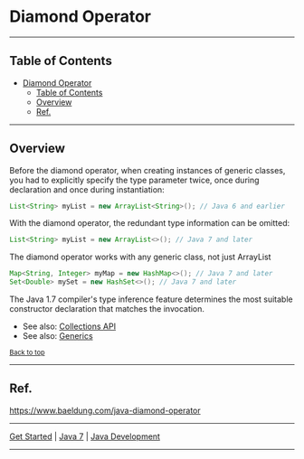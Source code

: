 # Diamond Operator

---

## Table of Contents
<!-- TOC -->
* [Diamond Operator](#diamond-operator)
  * [Table of Contents](#table-of-contents)
  * [Overview](#overview)
  * [Ref.](#ref)
<!-- TOC -->

---

## Overview

Before the diamond operator, when creating instances of generic classes, you had to explicitly specify the type parameter twice, once during declaration and once during instantiation:

```java
List<String> myList = new ArrayList<String>(); // Java 6 and earlier
```

With the diamond operator, the redundant type information can be omitted:

```java
List<String> myList = new ArrayList<>(); // Java 7 and later
```

The diamond operator works with any generic class, not just ArrayList

```java
Map<String, Integer> myMap = new HashMap<>(); // Java 7 and later
Set<Double> mySet = new HashSet<>(); // Java 7 and later
```

The Java 1.7 compiler's type inference feature determines the most suitable constructor declaration that matches the invocation.

- See also: [Collections API](../java-1_2/collections-api.md)
- See also: [Generics](../java-5/generics.md)

<sub>[Back to top](#table-of-contents)</sub>


---

## Ref.

https://www.baeldung.com/java-diamond-operator

---

[Get Started](../../../../../get-started.md) |
[Java 7](../versions.md#java-7) |
[Java Development](../develop.md#reflection-and-dynamic-class-loading)

---